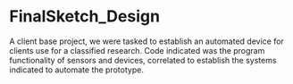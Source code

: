 # FinalSketch_Design
A client base project, we were tasked to establish an automated device for clients use for a classified research. Code indicated was the program functionality of sensors and devices, correlated to establish the systems indicated to automate the prototype. 
